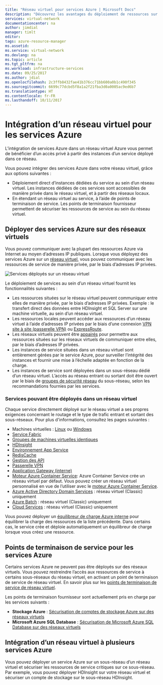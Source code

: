 ```yaml
---
title: "Réseau virtuel pour services Azure | Microsoft Docs"
description: "Découvrez les avantages du déploiement de ressources sur un réseau virtuel. Les ressources situées sur les réseaux virtuels peuvent communiquer les unes avec les autres, ainsi qu’avec les ressources locales, sans impliquer de trafic via Internet."
services: virtual-network
documentationcenter: na
author: jimdial
manager: timlt
editor: 
tags: azure-resource-manager
ms.assetid: 
ms.service: virtual-network
ms.devlang: na
ms.topic: article
ms.tgt_pltfrm: na
ms.workload: infrastructure-services
ms.date: 09/25/2017
ms.author: jdial
ms.openlocfilehash: 2c3ffb8432fae41b376cc71bb600a0b1c490f345
ms.sourcegitcommit: 6699c77dcbd5f8a1a2f21fba3d0a0005ac9ed6b7
ms.translationtype: HT
ms.contentlocale: fr-FR
ms.lasthandoff: 10/11/2017
---
```

# <a name="virtual-network-integration-for-azure-services"></a>Intégration d’un réseau virtuel pour les services Azure

L’intégration de services Azure dans un réseau virtuel Azure vous permet de bénéficier d’un accès privé à partir des instances d’un service déployé dans ce réseau.

Vous pouvez intégrer des services Azure dans votre réseau virtuel, grâce aux options suivantes :
- Déploiement direct d’instances dédiées du service au sein d’un réseau virtuel. Les instances dédiées de ces services sont accessibles de manière privée dans le réseau virtuel, et à partir des réseaux locaux.
- En étendant un réseau virtuel au service, à l’aide de points de terminaison de service. Les points de terminaison fournisseur permettent de sécuriser les ressources de service au sein du réseau virtuel.
 
## <a name="deploy-azure-services-into-virtual-networks"></a>Déployer des services Azure sur des réseaux virtuels

Vous pouvez communiquer avec la plupart des ressources Azure via Internet au moyen d’adresses IP publiques. Lorsque vous déployez des services Azure sur un [réseau virtuel](virtual-networks-overview.md), vous pouvez communiquer avec les ressources de service de manière privée, par le biais d’adresses IP privées.

![Services déployés sur un réseau virtuel](./media/virtual-network-for-azure-services/deploy-service-into-vnet.png)

Le déploiement de services au sein d’un réseau virtuel fournit les fonctionnalités suivantes :

- Les ressources situées sur le réseau virtuel peuvent communiquer entre elles de manière privée, par le biais d’adresses IP privées. Exemple : le transfert direct des données entre HDInsight et SQL Server sur une machine virtuelle, au sein d’un réseau virtuel.
- Les ressources locales peuvent accéder aux ressources d’un réseau virtuel à l’aide d’adresses IP privées par le biais d’une connexion [VPN site à site (passerelle VPN)](../vpn-gateway/vpn-gateway-about-vpngateways.md?toc=%2fazure%2fvirtual-network%2ftoc.json#s2smulti) ou [ExpressRoute](../expressroute/expressroute-introduction.md?toc=%2fazure%2fvirtual-network%2ftoc.json).
- Les réseaux virtuels peuvent être [appairés](virtual-network-peering-overview.md) pour permettre aux ressources situées sur les réseaux virtuels de communiquer entre elles, par le biais d’adresses IP privées.
- Les instances de service situées dans un réseau virtuel sont entièrement gérées par le service Azure, pour surveiller l’intégrité des instances et fournir une mise à l’échelle adaptée en fonction de la charge.
- Les instances de service sont déployées dans un sous-réseau dédié d’un réseau virtuel. L’accès au réseau entrant ou sortant doit être ouvert par le biais de [groupes de sécurité réseau](security-overview.md#network-security-groups) du sous-réseau, selon les recommandations fournies par les services.

### <a name="services-that-can-be-deployed-into-a-virtual-network"></a>Services pouvant être déployés dans un réseau virtuel

Chaque service directement déployé sur le réseau virtuel a ses propres exigences concernant le routage et le type de trafic entrant et sortant des sous-réseaux. Pour plus d'informations, consultez les pages suivantes : 
 
- Machines virtuelles : [Linux](../virtual-machines/linux/infrastructure-networking-guidelines.md?toc=%2fazure%2fvirtual-network%2ftoc.json) ou [Windows](../virtual-machines/windows/infrastructure-networking-guidelines.md?toc=%2fazure%2fvirtual-network%2ftoc.json)
- [Service Fabric](../service-fabric/service-fabric-patterns-networking.md?toc=%2fazure%2fvirtual-network%2ftoc.json#existingvnet)
- [Groupes de machines virtuelles identiques](../virtual-machine-scale-sets/virtual-machine-scale-sets-mvss-existing-vnet.md?toc=%2fazure%2fvirtual-network%2ftoc.json)
- [HDInsight](../hdinsight/hdinsight-extend-hadoop-virtual-network.md?toc=%2fazure%2fvirtual-network%2ftoc.json)
- [Environnement App Service](../app-service/web-sites-integrate-with-vnet.md?toc=%2fazure%2fvirtual-network%2ftoc.json)
- [RedisCache](../redis-cache/cache-how-to-premium-vnet.md?toc=%2fazure%2fvirtual-network%2ftoc.json)
- [Gestion des API](../api-management/api-management-using-with-vnet.md?toc=%2fazure%2fvirtual-network%2ftoc.json)
- [Passerelle VPN](../vpn-gateway/vpn-gateway-about-vpngateways.md?toc=%2fazure%2fvirtual-network%2ftoc.json)
- [Application Gateway (interne)](../application-gateway/application-gateway-ilb-arm.md?toc=%2fazure%2fvirtual-network%2ftoc.json)
- [Moteur Azure Container Service](../container-service/container-service-intro.md?toc=%2fazure%2fvirtual-network%2ftoc.json): Azure Container Service crée un réseau virtuel par défaut. Vous pouvez créer un réseau virtuel personnalisé en vue de l’utiliser avec le [moteur Azure Container Service](https://github.com/Azure/acs-engine/tree/master/examples/vnet).
- [Azure Active Directory Domain Services](../active-directory-domain-services/active-directory-ds-getting-started-vnet.md?toc=%2fazure%2fvirtual-network%2ftoc.json) : réseau virtuel (Classic) uniquement
- [Azure Batch](../batch/batch-api-basics.md?toc=%2fazure%2fvirtual-network%2ftoc.json#virtual-network-vnet-and-firewall-configuration) : réseau virtuel (Classic) uniquement
- [Cloud Services](https://msdn.microsoft.com/library/azure/jj156091) : réseau virtuel (Classic) uniquement

Vous pouvez déployer un [équilibreur de charge Azure interne](../load-balancer/load-balancer-internal-overview.md?toc=%2fazure%2fvirtual-network%2ftoc.json) pour équilibrer la charge des ressources de la liste précédente. Dans certains cas, le service crée et déploie automatiquement un équilibreur de charge lorsque vous créez une ressource.

## <a name="service-endpoints-for-azure-services"></a>Points de terminaison de service pour les services Azure

Certains services Azure ne peuvent pas être déployés sur des réseaux virtuels. Vous pouvez restreindre l’accès aux ressources de service à certains sous-réseaux du réseau virtuel, en activant un point de terminaison de service de réseau virtuel. En savoir plus sur les [points de terminaison de service de réseau virtuel](virtual-network-service-endpoints-overview.md).

Les points de terminaison fournisseur sont actuellement pris en charge par les services suivants : 
- **Stockage Azure** : [Sécurisation de comptes de stockage Azure sur des réseaux virtuels](../storage/common/storage-network-security.md?toc=%2fazure%2fvirtual-network%2ftoc.json)
- **Microsoft Azure SQL Database** : [Sécurisation de Microsoft Azure SQL Database sur des réseaux virtuels](../sql-database/sql-database-vnet-service-endpoint-rule-overview.md?toc=%2fazure%2fvirtual-network%2ftoc.json)

## <a name="virtual-network-integration-across-multiple-azure-services"></a>Intégration d’un réseau virtuel à plusieurs services Azure

Vous pouvez déployer un service Azure sur un sous-réseau d’un réseau virtuel et sécuriser les ressources de service critiques sur ce sous-réseau. Par exemple, vous pouvez déployer HDInsight sur votre réseau virtuel et sécuriser un compte de stockage sur le sous-réseau HDInsight.






